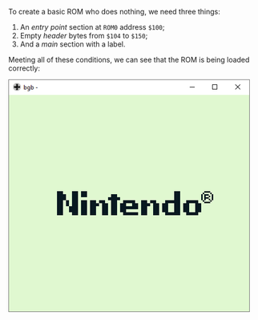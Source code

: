 To create a basic ROM who does nothing, we need three things:

1. An *entry point* section at `ROM0` address `$100`;
2. Empty *header* bytes from `$104` to `$150`;
3. And a *main* section with a label.

Meeting all of these conditions, we can see that the ROM is being loaded correctly:

![Turn-on the Screen](turn_on.png)
